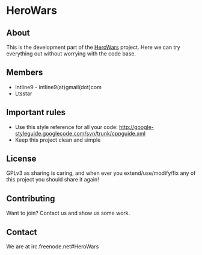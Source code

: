 HeroWars
==================
About
------
This is the development part of the [HeroWars](https://github.com/Intline9/HeroWars)  project. Here we can try everything out without worrying with the code base.

Members
-------
* Intline9 - intline9(at)gmail(dot)com
* Ltsstar

Important rules
---------
* Use this style reference for all your code: http://google-styleguide.googlecode.com/svn/trunk/cppguide.xml
* Keep this project clean and simple

License
-------
GPLv3 as sharing is caring, and when ever you extend/use/modify/fix any of this project you should share it again!

Contributing
------------
Want to join? Contact us and show us some work.

Contact
-------
We are at irc.freenode.net#HeroWars